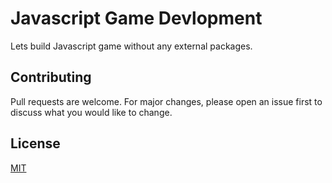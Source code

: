 # Javascript Game Devlopment

Lets build Javascript game without any external packages.


## Contributing
Pull requests are welcome. For major changes, please open an issue first to discuss what you would like to change.


## License
[MIT](https://choosealicense.com/licenses/mit/)